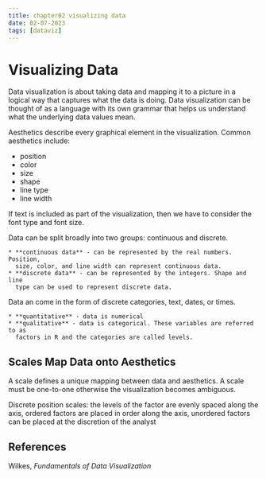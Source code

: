 ```yaml
---
title: chapter02 visualizing data
date: 02-07-2023
tags: [dataviz]
---
```


# Visualizing Data

Data visualization is about taking data and mapping it to a picture in
a logical way that captures what the data is doing. Data visualization can be
thought of as a language with its own grammar that helps us understand what the
underlying data values mean.

Aesthetics describe every graphical element in the visualization. Common
aesthetics include:

* position
* color
* size
* shape
* line type
* line width

If text is included as part of the visualization, then we have to consider
the font type and font size.

Data can be split broadly into two groups: continuous and discrete.

    * **continuous data** - can be represented by the real numbers. Position,
      size, color, and line width can represent continuous data.
    * **discrete data** - can be represented by the integers. Shape and line
      type can be used to represent discrete data.

Data an come in the form of discrete categories, text, dates, or times.

    * **quantitative** - data is numerical
    * **qualitative** - data is categorical. These variables are referred to as
      factors in R and the categories are called levels.

## Scales Map Data onto Aesthetics

A scale defines a unique mapping between data and aesthetics. A scale must be
one-to-one otherwise the visualization becomes ambiguous.

Discrete position scales: the levels of the factor are evenly spaced along the
axis, ordered factors are placed in order along the axis, unordered factors can
be placed at the discretion of the analyst

## References

Wilkes, *Fundamentals of Data Visualization*
